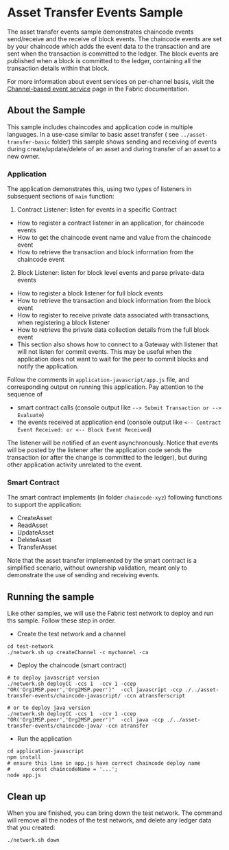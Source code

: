 # Asset Transfer Events Sample

The asset transfer events sample demonstrates chaincode events send/receive
and the receive of block events. The chaincode events are set by your
chaincode which adds the event data to the transaction and are sent when the
transaction is committed to the ledger. The block events are published when
a block is committed to the ledger, containing all the transaction details
within that block.

For more information about event services on per-channel basis, visit the
[Channel-based event service](https://hyperledger-fabric.readthedocs.io/en/latest/peer_event_services.html)
page in the Fabric documentation.


## About the Sample

This sample includes chaincodes and application code in multiple languages. 
In a use-case similar to basic asset transfer ( see `../asset-transfer-basic` folder)
this sample shows sending and receiving of events during create/update/delete of an asset 
and during transfer of an asset to a new owner.

### Application
The application demonstrates this, using two types of listeners in subsequent sections of `main` function:
1. Contract Listener: listen for events in a specific Contract
- How to register a contract listener in an application, for chaincode events
- How to get the chaincode event name and value from the chaincode event
- How to retrieve the transaction and block information from the chaincode event

2. Block Listener: listen for block level events and parse private-data events
- How to register a block listener for full block events
- How to retrieve the transaction and block information from the block event
- How to register to receive private data associated with transactions, when registering a block listener
- How to retrieve the private data collection details from the full block event
- This section also shows how to connect to a Gateway with listener that will not listen for commit events. This may be useful when the application does not want to wait for the peer to commit blocks and notify the application.


Follow the comments in `application-javascript/app.js` file, and corresponding output on running this application.
Pay attention to the sequence of 
- smart contract calls (console output like `--> Submit Transaction or --> Evaluate`)
- the events received at application end (console output like `<-- Contract Event Received: or <-- Block Event Received`) 

The listener will be notified of an event asynchronously. Notice that events will
be posted by the listener after the application code sends the transaction (or after the 
change is committed to the ledger), but during other application activity unrelated to the event.

### Smart Contract
The smart contract implements (in folder `chaincode-xyz`) following functions to support the application:
- CreateAsset
- ReadAsset
- UpdateAsset
- DeleteAsset
- TransferAsset

Note that the asset transfer implemented by the smart contract is a simplified scenario, without ownership validation, meant only to 
demonstrate the use of sending and receiving events.


## Running the sample

Like other samples, we will use the Fabric test network to deploy and run ths sample. Follow these step in order.
- Create the test network and a channel
``` 
cd test-network
./network.sh up createChannel -c mychannel -ca
```

- Deploy the chaincode (smart contract)
``` 
# to deploy javascript version
./network.sh deployCC -ccs 1  -ccv 1 -ccep "OR('Org1MSP.peer','Org2MSP.peer')"  -ccl javascript -ccp ./../asset-transfer-events/chaincode-javascript/ -ccn atransferscript

# or to deploy java version
./network.sh deployCC -ccs 1  -ccv 1 -ccep "OR('Org1MSP.peer','Org2MSP.peer')"  -ccl java -ccp ./../asset-transfer-events/chaincode-java/ -ccn atransfer
```

- Run the application
```
cd application-javascript
npm install
# ensure this line in app.js have correct chaincode deploy name
#       const chaincodeName = '...';
node app.js
```


## Clean up
When you are finished, you can bring down the test network. The command will remove all the nodes of the test network, and delete any ledger data that you created:

```
./network.sh down
```
